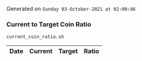Generated on `Sunday 03-October-2021 at 02:00:46`

### Current to Target Coin Ratio
`current_coin_ratio.sh`

Date|Current|Target|Ratio
---|---|---|---
